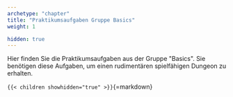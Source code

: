 ```yaml
---
archetype: "chapter"
title: "Praktikumsaufgaben Gruppe Basics"
weight: 1

hidden: true
---
```



Hier finden Sie die Praktikumsaufgaben aus der Gruppe "Basics". Sie benötigen diese Aufgaben,
um einen rudimentären spielfähigen Dungeon zu erhalten.


`{{< children showhidden="true" >}}`{=markdown}
